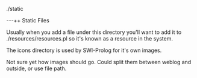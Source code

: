 ./static


---++ Static Files

Usually when you add a file under this directory you'll want to add it to ./resources/resources.pl
so it's known as a resource in the system.

The icons directory is used by SWI-Prolog for it's own images. 

Not sure yet how images should go. Could split them between weblog and outside,
or use file path.



